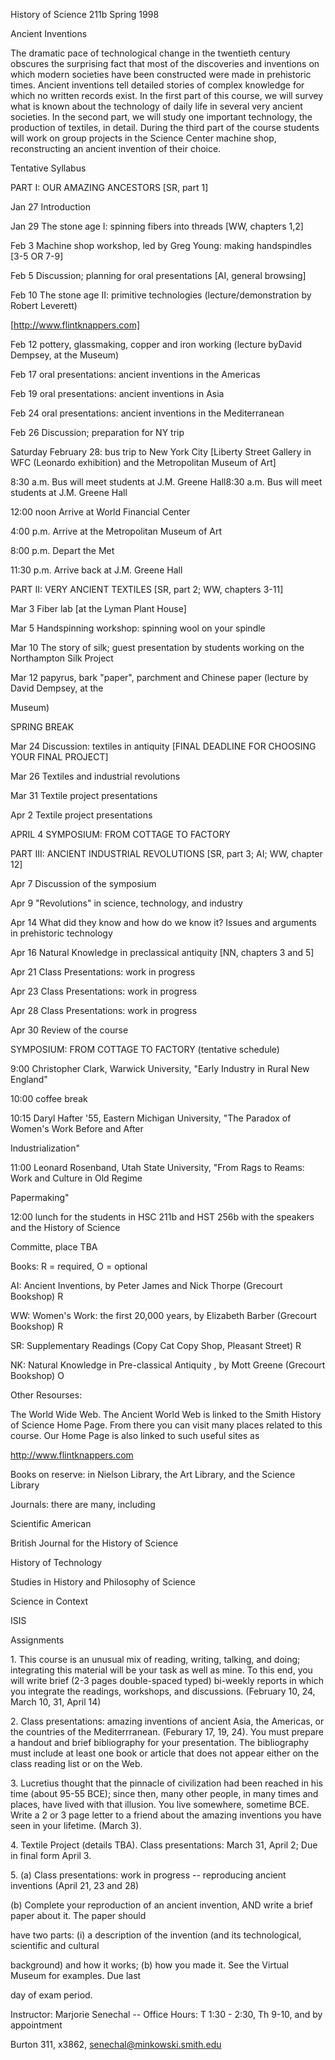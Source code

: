 History of Science 211b Spring 1998



Ancient Inventions



The dramatic pace of technological change in the twentieth century obscures
the surprising fact that most of the discoveries and inventions on which
modern societies have been constructed were made in prehistoric times. Ancient
inventions tell detailed stories of complex knowledge for which no written
records exist. In the first part of this course, we will survey what is known
about the technology of daily life in several very ancient societies. In the
second part, we will study one important technology, the production of
textiles, in detail. During the third part of the course students will work on
group projects in the Science Center machine shop, reconstructing an ancient
invention of their choice.



Tentative Syllabus



PART I: OUR AMAZING ANCESTORS [SR, part 1]



Jan 27 Introduction

Jan 29 The stone age I: spinning fibers into threads [WW, chapters 1,2]



Feb 3 Machine shop workshop, led by Greg Young: making handspindles [3-5 OR
7-9]

Feb 5 Discussion; planning for oral presentations [AI, general browsing]



Feb 10 The stone age II: primitive technologies (lecture/demonstration by
Robert Leverett)

[http://www.flintknappers.com]

Feb 12 pottery, glassmaking, copper and iron working (lecture byDavid Dempsey,
at the Museum)



Feb 17 oral presentations: ancient inventions in the Americas

Feb 19 oral presentations: ancient inventions in Asia



Feb 24 oral presentations: ancient inventions in the Mediterranean

Feb 26 Discussion; preparation for NY trip



Saturday February 28: bus trip to New York City [Liberty Street Gallery in WFC
(Leonardo exhibition) and the Metropolitan Museum of Art]



8:30 a.m. Bus will meet students at J.M. Greene Hall8:30 a.m. Bus will meet
students at J.M. Greene Hall

12:00 noon Arrive at World Financial Center

4:00 p.m. Arrive at the Metropolitan Museum of Art

8:00 p.m. Depart the Met

11:30 p.m. Arrive back at J.M. Greene Hall





PART II: VERY ANCIENT TEXTILES [SR, part 2; WW, chapters 3-11]



Mar 3 Fiber lab [at the Lyman Plant House]

Mar 5 Handspinning workshop: spinning wool on your spindle



Mar 10 The story of silk; guest presentation by students working on the
Northampton Silk Project

Mar 12 papyrus, bark "paper", parchment and Chinese paper (lecture by David
Dempsey, at the

Museum)



SPRING BREAK





Mar 24 Discussion: textiles in antiquity [FINAL DEADLINE FOR CHOOSING YOUR
FINAL PROJECT]

Mar 26 Textiles and industrial revolutions



Mar 31 Textile project presentations

Apr 2 Textile project presentations



APRIL 4 SYMPOSIUM: FROM COTTAGE TO FACTORY



PART III: ANCIENT INDUSTRIAL REVOLUTIONS [SR, part 3; AI; WW, chapter 12]



Apr 7 Discussion of the symposium

Apr 9 "Revolutions" in science, technology, and industry



Apr 14 What did they know and how do we know it? Issues and arguments in
prehistoric technology

Apr 16 Natural Knowledge in preclassical antiquity [NN, chapters 3 and 5]



Apr 21 Class Presentations: work in progress

Apr 23 Class Presentations: work in progress



Apr 28 Class Presentations: work in progress

Apr 30 Review of the course





SYMPOSIUM: FROM COTTAGE TO FACTORY (tentative schedule)



9:00 Christopher Clark, Warwick University, "Early Industry in Rural New
England"

10:00 coffee break

10:15 Daryl Hafter '55, Eastern Michigan University, "The Paradox of Women's
Work Before and After

Industrialization"

11:00 Leonard Rosenband, Utah State University, "From Rags to Reams: Work and
Culture in Old Regime

Papermaking"

12:00 lunch for the students in HSC 211b and HST 256b with the speakers and
the History of Science

Committe, place TBA





Books: R = required, O = optional



AI: Ancient Inventions, by Peter James and Nick Thorpe (Grecourt Bookshop) R

WW: Women's Work: the first 20,000 years, by Elizabeth Barber (Grecourt
Bookshop) R

SR: Supplementary Readings (Copy Cat Copy Shop, Pleasant Street) R

NK: Natural Knowledge in Pre-classical Antiquity , by Mott Greene (Grecourt
Bookshop) O



Other Resourses:



The World Wide Web. The Ancient World Web is linked to the Smith History of
Science Home Page. From there you can visit many places related to this
course. Our Home Page is also linked to such useful sites as

http://www.flintknappers.com



Books on reserve: in Nielson Library, the Art Library, and the Science Library

Journals: there are many, including

Scientific American

British Journal for the History of Science

History of Technology

Studies in History and Philosophy of Science

Science in Context

ISIS





Assignments



1\. This course is an unusual mix of reading, writing, talking, and doing;
integrating this material will be your task as well as mine. To this end, you
will write brief (2-3 pages double-spaced typed) bi-weekly reports in which
you integrate the readings, workshops, and discussions. (February 10, 24,
March 10, 31, April 14)



2\. Class presentations: amazing inventions of ancient Asia, the Americas, or
the countries of the Mediterrranean. (Feburary 17, 19, 24). You must prepare a
handout and brief bibliography for your presentation. The bibliography must
include at least one book or article that does not appear either on the class
reading list or on the Web.

3\. Lucretius thought that the pinnacle of civilization had been reached in
his time (about 95-55 BCE); since then, many other people, in many times and
places, have lived with that illusion. You live somewhere, sometime BCE. Write
a 2 or 3 page letter to a friend about the amazing inventions you have seen in
your lifetime. (March 3).



4\. Textile Project (details TBA). Class presentations: March 31, April 2; Due
in final form April 3.



5\. (a) Class presentations: work in progress -- reproducing ancient
inventions (April 21, 23 and 28)



(b) Complete your reproduction of an ancient invention, AND write a brief
paper about it. The paper should

have two parts: (i) a description of the invention (and its technological,
scientific and cultural

background) and how it works; (b) how you made it. See the Virtual Museum for
examples. Due last

day of exam period.

Instructor: Marjorie Senechal -- Office Hours: T 1:30 - 2:30, Th 9-10, and by
appointment

Burton 311, x3862, senechal@minkowski.smith.edu

